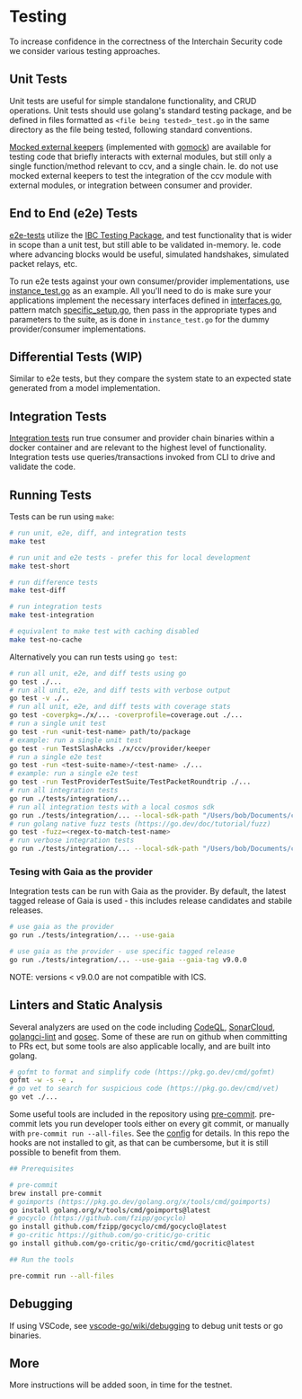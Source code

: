 # Testing 

To increase confidence in the correctness of the Interchain Security code we consider various testing approaches.

## Unit Tests

Unit tests are useful for simple standalone functionality, and CRUD operations. Unit tests should use golang's standard testing package, and be defined in files formatted as ```<file being tested>_test.go``` in the same directory as the file being tested, following standard conventions.

[Mocked external keepers](./testutil/keeper/mocks.go) (implemented with [gomock](https://github.com/golang/mock)) are available for testing code that briefly interacts with external modules, but still only a single function/method relevant to ccv, and a single chain. Ie. do not use mocked external keepers to test the integration of the ccv module with external modules, or integration between consumer and provider.

## End to End (e2e) Tests

[e2e-tests](./tests/e2e/) utilize the [IBC Testing Package](https://github.com/cosmos/ibc-go/tree/main/testing), and test functionality that is wider in scope than a unit test, but still able to be validated in-memory. Ie. code where advancing blocks would be useful, simulated handshakes, simulated packet relays, etc.

To run e2e tests against your own consumer/provider implementations, use [instance_test.go](./tests/e2e/instance_test.go) as an example. All you'll need to do is make sure your applications implement the necessary interfaces defined in [interfaces.go](./testutil/e2e/interfaces.go), pattern match [specific_setup.go](./testutil/ibc_testing/specific_setup.go), then pass in the appropriate types and parameters to the suite, as is done in `instance_test.go` for the dummy provider/consumer implementations.

## Differential Tests (WIP)

Similar to e2e tests, but they compare the system state to an expected state generated from a model implementation.

## Integration Tests 

[Integration tests](./tests/integration/) run true consumer and provider chain binaries within a docker container and are relevant to the highest level of functionality. Integration tests use queries/transactions invoked from CLI to drive and validate the code.

## Running Tests
Tests can be run using `make`:

```bash
# run unit, e2e, diff, and integration tests
make test

# run unit and e2e tests - prefer this for local development
make test-short

# run difference tests
make test-diff

# run integration tests
make test-integration

# equivalent to make test with caching disabled
make test-no-cache
```

Alternatively you can run tests using `go test`:
```bash
# run all unit, e2e, and diff tests using go
go test ./...
# run all unit, e2e, and diff tests with verbose output
go test -v ./..
# run all unit, e2e, and diff tests with coverage stats
go test -coverpkg=./x/... -coverprofile=coverage.out ./...
# run a single unit test
go test -run <unit-test-name> path/to/package
# example: run a single unit test
go test -run TestSlashAcks ./x/ccv/provider/keeper
# run a single e2e test
go test -run <test-suite-name>/<test-name> ./...
# example: run a single e2e test
go test -run TestProviderTestSuite/TestPacketRoundtrip ./...
# run all integration tests
go run ./tests/integration/...
# run all integration tests with a local cosmos sdk
go run ./tests/integration/... --local-sdk-path "/Users/bob/Documents/cosmos-sdk/"
# run golang native fuzz tests (https://go.dev/doc/tutorial/fuzz)
go test -fuzz=<regex-to-match-test-name>
# run verbose integration tests
go run ./tests/integration/... --local-sdk-path "/Users/bob/Documents/cosmos-sdk/" --verbose
```

### Tesing with Gaia as the provider

Integration tests can be run with Gaia as the provider.
By default, the latest tagged release of Gaia is used - this includes release candidates and stabile releases.

```bash
# use gaia as the provider
go run ./tests/integration/... --use-gaia

# use gaia as the provider - use specific tagged release
go run ./tests/integration/... --use-gaia --gaia-tag v9.0.0
```

NOTE: versions < v9.0.0 are not compatible with ICS.

## Linters and Static Analysis

Several analyzers are used on the code including [CodeQL](https://codeql.github.com/), [SonarCloud](https://sonarcloud.io/), [golangci-lint](https://golangci-lint.run/) and [gosec](https://github.com/securego/gosec). Some of these are run on github when committing to PRs ect, but some tools are also applicable locally, and are built into golang.

```bash
# gofmt to format and simplify code (https://pkg.go.dev/cmd/gofmt)
gofmt -w -s -e .
# go vet to search for suspicious code (https://pkg.go.dev/cmd/vet)
go vet ./...
```

Some useful tools are included in the repository using [pre-commit](https://pre-commit.com/hooks.html). pre-commit lets you run developer tools either on every git commit, or manually with `pre-commit run --all-files`. See the [config](./.pre-commit-config.yaml) for details. In this repo the hooks are not installed to git, as that can be cumbersome, but it is still possible to benefit from them.

```bash
## Prerequisites

# pre-commit
brew install pre-commit
# goimports (https://pkg.go.dev/golang.org/x/tools/cmd/goimports)
go install golang.org/x/tools/cmd/goimports@latest
# gocyclo (https://github.com/fzipp/gocyclo)
go install github.com/fzipp/gocyclo/cmd/gocyclo@latest
# go-critic https://github.com/go-critic/go-critic
go install github.com/go-critic/go-critic/cmd/gocritic@latest

## Run the tools

pre-commit run --all-files
```

## Debugging

If using VSCode, see [vscode-go/wiki/debugging](https://github.com/golang/vscode-go/wiki/debugging) to debug unit tests or go binaries.

## More

More instructions will be added soon, in time for the testnet. 